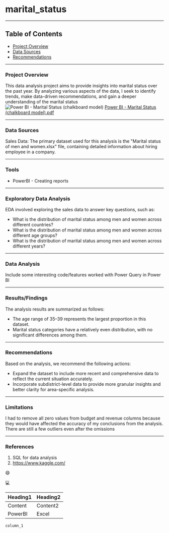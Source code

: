# marital_status

---
## Table of Contents

- [Project Overview](#project-overview)
- [Data Sources](#data-sources)
- [Recommendations](#recommendations)

---
### Project Overview

This data analysis project aims to provide insights into marital status over the past year. By analyzing various aspects of the data, I seek to identify trends, make data-driven recommendations, and gain a deeper understanding of the marital status
![Power BI - Marital Status (chalkboard model)](https://github.com/user-attachments/assets/a4e81b66-d289-4579-8a74-37fcc9065023)
[Power BI - Marital Status (chalkboard model).pdf](https://github.com/user-attachments/files/18280945/Power.BI.-.Marital.Status.chalkboard.model.pdf)




---
### Data Sources

Sales Data: The primary dataset used for this analysis is the "Marital status of men and women.xlsx" file, containing detailed information about hiring employee in a company.

---
### Tools
- PowerBI - Creating reports

---
### Exploratory Data Analysis
EDA involved exploring the sales data to answer key questions, such as:

- What is the distribution of marital status among men and women across different countries?
- What is the distribution of marital status among men and women across different age groups?
- What is the distribution of marital status among men and women across different years?
   
---
### Data Analysis
Include some interesting code/features worked with
Power Query in Power BI

---
### Results/Findings
The analysis results are summarized as follows:
- The age range of 35–39 represents the largest proportion in this dataset.
- Marital status categories have a relatively even distribution, with no significant differences among them.
---

### Recommendations
Based on the analysis, we recommend the following actions:
- Expand the dataset to include more recent and comprehensive data to reflect the current situation accurately.
- Incorporate subdistrict-level data to provide more granular insights and better clarity for area-specific analysis.

---
### Limitations
I had to remove all zero values from budget and revenue columns because they would have affected the accuracy of my conclusions from the analysis. There are still a few outliers even after the omissions

---
### References
1. SQL for data analysis
2. https://www.kaggle.com/

😄

💻

|Heading1|Heading2|
|--------|--------|
|Content|Content2|
|PowerBI|Excel|

`column_1`

